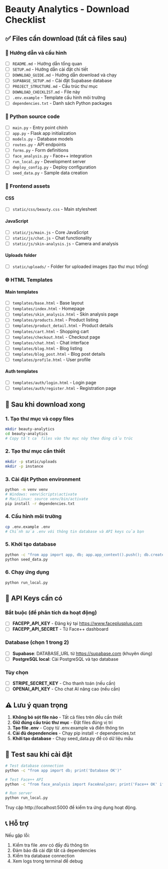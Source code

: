 # Beauty Analytics - Download Checklist

## ✅ Files cần download (tất cả files sau)

### 📄 Hướng dẫn và cấu hình
- [ ] `README.md` - Hướng dẫn tổng quan
- [ ] `SETUP.md` - Hướng dẫn cài đặt chi tiết  
- [ ] `DOWNLOAD_GUIDE.md` - Hướng dẫn download và chạy
- [ ] `SUPABASE_SETUP.md` - Cài đặt Supabase database
- [ ] `PROJECT_STRUCTURE.md` - Cấu trúc thư mục
- [ ] `DOWNLOAD_CHECKLIST.md` - File này
- [ ] `.env.example` - Template cấu hình môi trường
- [ ] `dependencies.txt` - Danh sách Python packages

### 🐍 Python source code
- [ ] `main.py` - Entry point chính
- [ ] `app.py` - Flask app initialization
- [ ] `models.py` - Database models  
- [ ] `routes.py` - API endpoints
- [ ] `forms.py` - Form definitions
- [ ] `face_analysis.py` - Face++ integration
- [ ] `run_local.py` - Development server
- [ ] `deploy_config.py` - Deploy configuration
- [ ] `seed_data.py` - Sample data creation

### 🎨 Frontend assets
#### CSS
- [ ] `static/css/beauty.css` - Main stylesheet

#### JavaScript
- [ ] `static/js/main.js` - Core JavaScript
- [ ] `static/js/chat.js` - Chat functionality
- [ ] `static/js/skin-analysis.js` - Camera and analysis

#### Uploads folder
- [ ] `static/uploads/` - Folder for uploaded images (tạo thư mục trống)

### 🌐 HTML Templates
#### Main templates
- [ ] `templates/base.html` - Base layout
- [ ] `templates/index.html` - Homepage
- [ ] `templates/skin_analysis.html` - Skin analysis page
- [ ] `templates/products.html` - Product listing
- [ ] `templates/product_detail.html` - Product details
- [ ] `templates/cart.html` - Shopping cart
- [ ] `templates/checkout.html` - Checkout page
- [ ] `templates/chat.html` - Chat interface
- [ ] `templates/blog.html` - Blog listing
- [ ] `templates/blog_post.html` - Blog post details
- [ ] `templates/profile.html` - User profile

#### Auth templates
- [ ] `templates/auth/login.html` - Login page
- [ ] `templates/auth/register.html` - Registration page

## 🚀 Sau khi download xong

### 1. Tạo thư mục và copy files
```bash
mkdir beauty-analytics
cd beauty-analytics
# Copy tất cả files vào thư mục này theo đúng cấu trúc
```

### 2. Tạo thư mục cần thiết
```bash
mkdir -p static/uploads
mkdir -p instance
```

### 3. Cài đặt Python environment
```bash
python -m venv venv
# Windows: venv\Scripts\activate
# Mac/Linux: source venv/bin/activate
pip install -r dependencies.txt
```

### 4. Cấu hình môi trường
```bash
cp .env.example .env
# Chỉnh sửa .env với thông tin database và API keys của bạn
```

### 5. Khởi tạo database
```bash
python -c "from app import app, db; app.app_context().push(); db.create_all()"
python seed_data.py
```

### 6. Chạy ứng dụng
```bash
python run_local.py
```

## 🔑 API Keys cần có

### Bắt buộc (để phân tích da hoạt động)
- [ ] **FACEPP_API_KEY** - Đăng ký tại https://www.faceplusplus.com
- [ ] **FACEPP_API_SECRET** - Từ Face++ dashboard

### Database (chọn 1 trong 2)
- [ ] **Supabase**: DATABASE_URL từ https://supabase.com (khuyên dùng)
- [ ] **PostgreSQL local**: Cài PostgreSQL và tạo database

### Tùy chọn
- [ ] **STRIPE_SECRET_KEY** - Cho thanh toán (nếu cần)
- [ ] **OPENAI_API_KEY** - Cho chat AI nâng cao (nếu cần)

## ⚠️ Lưu ý quan trọng

1. **Không bỏ sót file nào** - Tất cả files trên đều cần thiết
2. **Giữ đúng cấu trúc thư mục** - Đặt files đúng vị trí
3. **Tạo file .env** - Copy từ .env.example và điền thông tin
4. **Cài đủ dependencies** - Chạy pip install -r dependencies.txt
5. **Khởi tạo database** - Chạy seed_data.py để có dữ liệu mẫu

## 🔧 Test sau khi cài đặt

```bash
# Test database connection
python -c "from app import db; print('Database OK')"

# Test Face++ API
python -c "from face_analysis import FaceAnalyzer; print('Face++ OK' if FaceAnalyzer().api_key else 'Missing API Key')"

# Run server
python run_local.py
```

Truy cập http://localhost:5000 để kiểm tra ứng dụng hoạt động.

## 📞 Hỗ trợ

Nếu gặp lỗi:
1. Kiểm tra file .env có đầy đủ thông tin
2. Đảm bảo đã cài đặt tất cả dependencies
3. Kiểm tra database connection
4. Xem logs trong terminal để debug